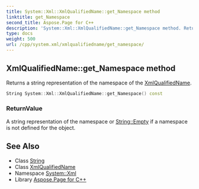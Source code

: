 ```yaml
---
title: System::Xml::XmlQualifiedName::get_Namespace method
linktitle: get_Namespace
second_title: Aspose.Page for C++
description: 'System::Xml::XmlQualifiedName::get_Namespace method. Returns a string representation of the namespace of the XmlQualifiedName in C++.'
type: docs
weight: 500
url: /cpp/system.xml/xmlqualifiedname/get_namespace/
---
```

## XmlQualifiedName::get_Namespace method


Returns a string representation of the namespace of the [XmlQualifiedName](../).

```cpp
String System::Xml::XmlQualifiedName::get_Namespace() const
```


### ReturnValue

A string representation of the namespace or [String::Empty](../../../system/string/empty/) if a namespace is not defined for the object.

## See Also

* Class [String](../../../system/string/)
* Class [XmlQualifiedName](../)
* Namespace [System::Xml](../../)
* Library [Aspose.Page for C++](../../../)
